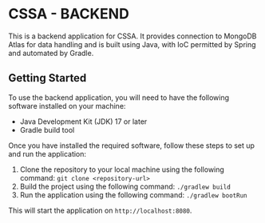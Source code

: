 # CSSA - BACKEND

This is a backend application for CSSA. It provides connection to MongoDB Atlas for data handling and is built using Java, with IoC permitted by Spring and automated by Gradle.

## Getting Started

To use the backend application, you will need to have the following software installed on your machine:

- Java Development Kit (JDK) 17 or later
- Gradle build tool

Once you have installed the required software, follow these steps to set up and run the application:

1. Clone the repository to your local machine using the following command:
   `git clone <repository-url>`
2. Build the project using the following command:
   `./gradlew build`
3. Run the application using the following command:
   `./gradlew bootRun`

This will start the application on `http://localhost:8080`.
